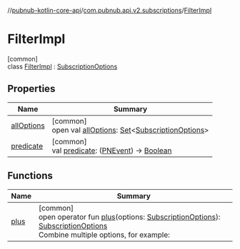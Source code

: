 //[pubnub-kotlin-core-api](../../../index.md)/[com.pubnub.api.v2.subscriptions](../index.md)/[FilterImpl](index.md)

# FilterImpl

[common]\
class [FilterImpl](index.md) : [SubscriptionOptions](../-subscription-options/index.md)

## Properties

| Name | Summary |
|---|---|
| [allOptions](../-subscription-options/all-options.md) | [common]<br>open val [allOptions](../-subscription-options/all-options.md): [Set](https://kotlinlang.org/api/core/kotlin-stdlib/kotlin.collections/-set/index.html)&lt;[SubscriptionOptions](../-subscription-options/index.md)&gt; |
| [predicate](predicate.md) | [common]<br>val [predicate](predicate.md): ([PNEvent](../../com.pubnub.api.models.consumer.pubsub/-p-n-event/index.md)) -&gt; [Boolean](https://kotlinlang.org/api/core/kotlin-stdlib/kotlin/-boolean/index.html) |

## Functions

| Name | Summary |
|---|---|
| [plus](../-subscription-options/plus.md) | [common]<br>open operator fun [plus](../-subscription-options/plus.md)(options: [SubscriptionOptions](../-subscription-options/index.md)): [SubscriptionOptions](../-subscription-options/index.md)<br>Combine multiple options, for example: |
